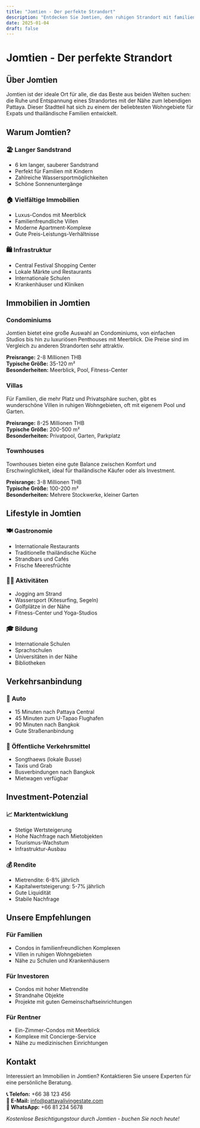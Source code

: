```yaml
---
title: "Jomtien - Der perfekte Strandort"
description: "Entdecken Sie Jomtien, den ruhigen Strandort mit familienfreundlicher Atmosphäre und exzellenten Immobilienmöglichkeiten"
date: 2025-01-04
draft: false
---
```


# Jomtien - Der perfekte Strandort

## Über Jomtien

Jomtien ist der ideale Ort für alle, die das Beste aus beiden Welten suchen: die Ruhe und Entspannung eines Strandortes mit der Nähe zum lebendigen Pattaya. Dieser Stadtteil hat sich zu einem der beliebtesten Wohngebiete für Expats und thailändische Familien entwickelt.

## Warum Jomtien?

### 🏖️ **Langer Sandstrand**
- 6 km langer, sauberer Sandstrand
- Perfekt für Familien mit Kindern
- Zahlreiche Wassersportmöglichkeiten
- Schöne Sonnenuntergänge

### 🏠 **Vielfältige Immobilien**
- Luxus-Condos mit Meerblick
- Familienfreundliche Villen
- Moderne Apartment-Komplexe
- Gute Preis-Leistungs-Verhältnisse

### 🛍️ **Infrastruktur**
- Central Festival Shopping Center
- Lokale Märkte und Restaurants
- Internationale Schulen
- Krankenhäuser und Kliniken

## Immobilien in Jomtien

### Condominiums
Jomtien bietet eine große Auswahl an Condominiums, von einfachen Studios bis hin zu luxuriösen Penthouses mit Meerblick. Die Preise sind im Vergleich zu anderen Strandorten sehr attraktiv.

**Preisrange:** 2-8 Millionen THB  
**Typische Größe:** 35-120 m²  
**Besonderheiten:** Meerblick, Pool, Fitness-Center

### Villas
Für Familien, die mehr Platz und Privatsphäre suchen, gibt es wunderschöne Villen in ruhigen Wohngebieten, oft mit eigenem Pool und Garten.

**Preisrange:** 8-25 Millionen THB  
**Typische Größe:** 200-500 m²  
**Besonderheiten:** Privatpool, Garten, Parkplatz

### Townhouses
Townhouses bieten eine gute Balance zwischen Komfort und Erschwinglichkeit, ideal für thailändische Käufer oder als Investment.

**Preisrange:** 3-8 Millionen THB  
**Typische Größe:** 100-200 m²  
**Besonderheiten:** Mehrere Stockwerke, kleiner Garten

## Lifestyle in Jomtien

### 🍽️ **Gastronomie**
- Internationale Restaurants
- Traditionelle thailändische Küche
- Strandbars und Cafés
- Frische Meeresfrüchte

### 🏃‍♂️ **Aktivitäten**
- Jogging am Strand
- Wassersport (Kitesurfing, Segeln)
- Golfplätze in der Nähe
- Fitness-Center und Yoga-Studios

### 🎓 **Bildung**
- Internationale Schulen
- Sprachschulen
- Universitäten in der Nähe
- Bibliotheken

## Verkehrsanbindung

### 🚗 **Auto**
- 15 Minuten nach Pattaya Central
- 45 Minuten zum U-Tapao Flughafen
- 90 Minuten nach Bangkok
- Gute Straßenanbindung

### 🚌 **Öffentliche Verkehrsmittel**
- Songthaews (lokale Busse)
- Taxis und Grab
- Busverbindungen nach Bangkok
- Mietwagen verfügbar

## Investment-Potenzial

### 📈 **Marktentwicklung**
- Stetige Wertsteigerung
- Hohe Nachfrage nach Mietobjekten
- Tourismus-Wachstum
- Infrastruktur-Ausbau

### 💰 **Rendite**
- Mietrendite: 6-8% jährlich
- Kapitalwertsteigerung: 5-7% jährlich
- Gute Liquidität
- Stabile Nachfrage

## Unsere Empfehlungen

### Für Familien
- Condos in familienfreundlichen Komplexen
- Villen in ruhigen Wohngebieten
- Nähe zu Schulen und Krankenhäusern

### Für Investoren
- Condos mit hoher Mietrendite
- Strandnahe Objekte
- Projekte mit guten Gemeinschaftseinrichtungen

### Für Rentner
- Ein-Zimmer-Condos mit Meerblick
- Komplexe mit Concierge-Service
- Nähe zu medizinischen Einrichtungen

## Kontakt

Interessiert an Immobilien in Jomtien? Kontaktieren Sie unsere Experten für eine persönliche Beratung.

**📞 Telefon:** +66 38 123 456  
**📧 E-Mail:** [info@pattayalivingestate.com](mailto:info@pattayalivingestate.com)  
**💬 WhatsApp:** +66 81 234 5678

*Kostenlose Besichtigungstour durch Jomtien - buchen Sie noch heute!*
